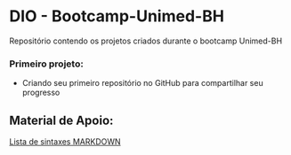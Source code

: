 # DIO - Bootcamp-Unimed-BH

Repositório contendo os projetos criados durante o bootcamp Unimed-BH

### Primeiro projeto:
 - Criando seu primeiro repositório no GitHub para compartilhar seu progresso




## Material de Apoio:
[Lista de sintaxes MARKDOWN](https://www.markdownguide.org/basic-syntax/)
